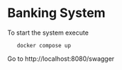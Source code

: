 # Banking System 

To start the system execute

   ```
      docker compose up
   ```

Go to http://localhost:8080/swagger
